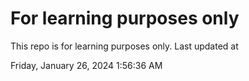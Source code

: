 # For learning purposes only
This repo is for learning purposes only.
Last updated at

Friday, January 26, 2024 1:56:36 AM

